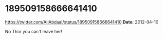 # 189509158666641410
https://twitter.com/AliAbdaal/status/189509158666641410
**Date:** 2012-04-10

No Thor you can't leave her!
